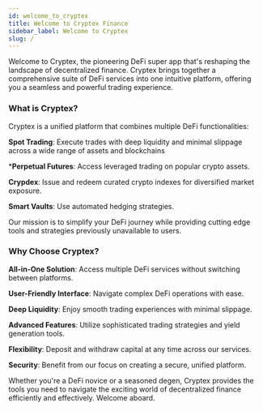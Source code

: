 ```yaml
---
id: welcome_to_cryptex
title: Welcome to Cryptex Finance
sidebar_label: Welcome to Cryptex
slug: /
---
```


Welcome to Cryptex, the pioneering DeFi super app that's reshaping the landscape of decentralized finance. Cryptex brings together a comprehensive suite of DeFi services into one intuitive platform, offering you a seamless and powerful trading experience.

### What is Cryptex?
Cryptex is a unified platform that combines multiple DeFi functionalities:

**Spot Trading**: Execute trades with deep liquidity and minimal slippage across a wide range of assets and blockchains

***Perpetual Futures**: Access leveraged trading on popular crypto assets.

**Crypdex**: Issue and redeem curated crypto indexes for diversified market exposure.

**Smart Vaults**: Use automated hedging strategies.

Our mission is to simplify your DeFi journey while providing cutting edge tools and strategies previously unavailable to users.

### Why Choose Cryptex?
**All-in-One Solution**: Access multiple DeFi services without switching between platforms.

**User-Friendly Interface**: Navigate complex DeFi operations with ease.

**Deep Liquidity**: Enjoy smooth trading experiences with minimal slippage.

**Advanced Features**: Utilize sophisticated trading strategies and yield generation tools.

**Flexibility**: Deposit and withdraw capital at any time across our services.

**Security**: Benefit from our focus on creating a secure, unified platform.

Whether you're a DeFi novice or a seasoned degen, Cryptex provides the tools you need to navigate the exciting world of decentralized finance efficiently and effectively. Welcome aboard.
